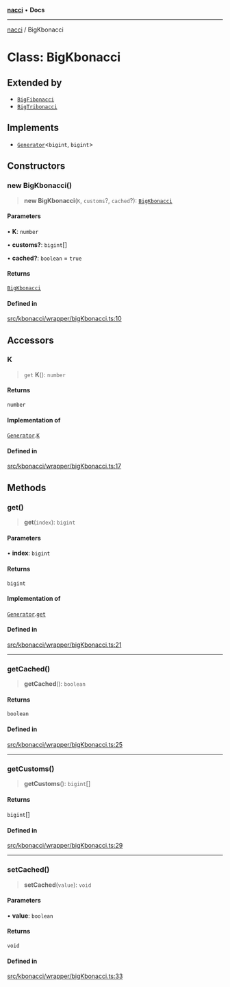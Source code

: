 [**nacci**](../README.md) • **Docs**

***

[nacci](../README.md) / BigKbonacci

# Class: BigKbonacci

## Extended by

- [`BigFibonacci`](BigFibonacci.md)
- [`BigTribonacci`](BigTribonacci.md)

## Implements

- [`Generator`](../namespaces/gen/interfaces/Generator.md)\<`bigint`, `bigint`\>

## Constructors

### new BigKbonacci()

> **new BigKbonacci**(`K`, `customs`?, `cached`?): [`BigKbonacci`](BigKbonacci.md)

#### Parameters

• **K**: `number`

• **customs?**: `bigint`[]

• **cached?**: `boolean` = `true`

#### Returns

[`BigKbonacci`](BigKbonacci.md)

#### Defined in

[src/kbonacci/wrapper/bigKbonacci.ts:10](https://github.com/havelessbemore/nacci/blob/419f197f5b23c39cb7eb82ae19af760497a0d10d/src/kbonacci/wrapper/bigKbonacci.ts#L10)

## Accessors

### K

> `get` **K**(): `number`

#### Returns

`number`

#### Implementation of

[`Generator`](../namespaces/gen/interfaces/Generator.md).[`K`](../namespaces/gen/interfaces/Generator.md#k)

#### Defined in

[src/kbonacci/wrapper/bigKbonacci.ts:17](https://github.com/havelessbemore/nacci/blob/419f197f5b23c39cb7eb82ae19af760497a0d10d/src/kbonacci/wrapper/bigKbonacci.ts#L17)

## Methods

### get()

> **get**(`index`): `bigint`

#### Parameters

• **index**: `bigint`

#### Returns

`bigint`

#### Implementation of

[`Generator`](../namespaces/gen/interfaces/Generator.md).[`get`](../namespaces/gen/interfaces/Generator.md#get)

#### Defined in

[src/kbonacci/wrapper/bigKbonacci.ts:21](https://github.com/havelessbemore/nacci/blob/419f197f5b23c39cb7eb82ae19af760497a0d10d/src/kbonacci/wrapper/bigKbonacci.ts#L21)

***

### getCached()

> **getCached**(): `boolean`

#### Returns

`boolean`

#### Defined in

[src/kbonacci/wrapper/bigKbonacci.ts:25](https://github.com/havelessbemore/nacci/blob/419f197f5b23c39cb7eb82ae19af760497a0d10d/src/kbonacci/wrapper/bigKbonacci.ts#L25)

***

### getCustoms()

> **getCustoms**(): `bigint`[]

#### Returns

`bigint`[]

#### Defined in

[src/kbonacci/wrapper/bigKbonacci.ts:29](https://github.com/havelessbemore/nacci/blob/419f197f5b23c39cb7eb82ae19af760497a0d10d/src/kbonacci/wrapper/bigKbonacci.ts#L29)

***

### setCached()

> **setCached**(`value`): `void`

#### Parameters

• **value**: `boolean`

#### Returns

`void`

#### Defined in

[src/kbonacci/wrapper/bigKbonacci.ts:33](https://github.com/havelessbemore/nacci/blob/419f197f5b23c39cb7eb82ae19af760497a0d10d/src/kbonacci/wrapper/bigKbonacci.ts#L33)
